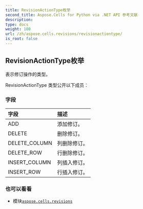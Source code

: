 ```yaml
---
title: RevisionActionType枚举
second_title: Aspose.Cells for Python via .NET API 参考文献
description:
type: docs
weight: 180
url: /zh/aspose.cells.revisions/revisionactiontype/
is_root: false
---
```

## RevisionActionType枚举
表示修订操作的类型。



RevisionActionType 类型公开以下成员：

### 字段
|字段|描述|
| :- | :- |
| ADD |添加修订。|
| DELETE |删除修订。|
| DELETE_COLUMN |列删除修订。|
| DELETE_ROW |行删除修订。|
| INSERT_COLUMN |列插入修订。|
| INSERT_ROW |行插入修订。|



### 也可以看看
* 模块[`aspose.cells.revisions`](..)
